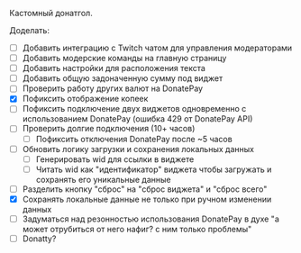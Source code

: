 Кастомный донатгол.

Доделать:
- [ ] Добавить интеграцию с Twitch чатом для управления модераторами
- [ ] Добавить модерские команды на главную страницу
- [ ] Добавить настройки для расположения текста
- [ ] Добавить общую задоначенную сумму под виджет
- [ ] Проверить работу других валют на DonatePay
- [x] Пофиксить отображение копеек
- [ ] Пофиксить подключение двух виджетов одновременно с использованием DonatePay (ошибка 429 от DonatePay API)
- [ ] Проверить долгие подключения (10+ часов)
  - [ ] Пофиксить отключения DonatePay после ~5 часов
- [ ] Обновить логику загрузки и сохранения локальных данных
  - [ ] Генерировать wid для ссылки в виджете
  - [ ] Читать wid как "идентификатор" виджета чтобы загружать и сохранять его уникальные данные
- [ ] Разделить кнопку "сброс" на "сброс виджета" и "сброс всего"
- [x] Сохранять локальные данные не только при ручном изменении данных
- [ ] Задуматься над резонностью использования DonatePay в духе "а может отрубиться от него нафиг? с ним только проблемы"
- [ ] Donatty?
